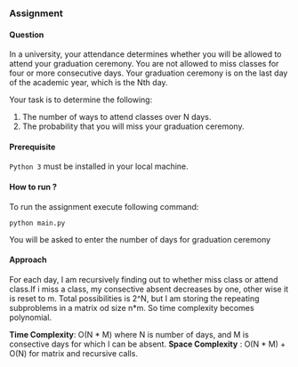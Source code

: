 ### Assignment

#### Question
In a university, your attendance determines whether you will be allowed to attend your graduation ceremony. 
You are not allowed to miss classes for four or more consecutive days. 
Your graduation ceremony is on the last day of the academic year, which is the Nth day.

Your task is to determine the following:

1. The number of ways to attend classes over N days.
2. The probability that you will miss your graduation ceremony.

#### Prerequisite
`Python 3` must be installed in your local machine.

#### How to run ?
To run the assignment execute following command:
```
python main.py
```
You will be asked to enter the number of days for graduation ceremony

#### Approach
For each day, I am recursively finding out to whether miss class or attend class.If i miss a class, my consective absent decreases by one, other wise it is reset to m. Total possibilities is 2^N, but I am storing the repeating subproblems in a matrix od size n*m. So time complexity becomes polynomial.

**Time Complexity**: O(N * M) where N is number of days, and M is consective days for which I can be absent.
**Space Complexity** : O(N * M) + O(N) for matrix and recursive calls.

